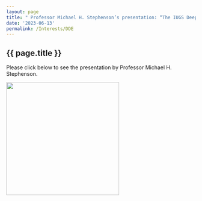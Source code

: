 ```yaml
---
layout: page
title: " Professor Michael H. Stephenson’s presentation: “The IUGS Deep-time Digital Earth Program” "
date: '2023-06-13'
permalink: /Interests/DDE
---
```


## {{ page.title }}

Please click below to see the presentation by Professor Michael H. Stephenson.  

[<img src="https://stratigraphy.org/subcommission-permian/images/DDE.jpg"  alt="" style="width:300px" />](https://youtu.be/Uxy0U2hnYp4)  


